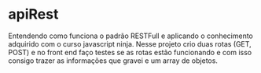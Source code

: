  #    apiRest
Entendendo como funciona o padrão RESTFull e aplicando o conhecimento adquirido com o curso javascript ninja. Nesse projeto crio duas rotas (GET, POST) e  no front end faço testes se as rotas estão funcionando e com isso consigo trazer as informações que gravei e um array de objetos.
